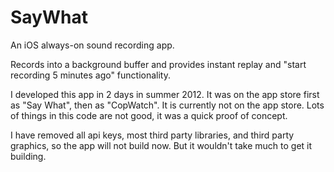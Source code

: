 SayWhat
=======

An iOS always-on sound recording app.

Records into a background buffer and provides instant replay and "start recording 5 minutes ago" functionality.

I developed this app in 2 days in summer 2012. It was on the app store first as "Say What", then as "CopWatch". It
is currently not on the app store. Lots of things in this code are not good, it was a quick proof of concept.

I have removed all api keys, most third party libraries, and third party graphics, so the app will not build now. But it wouldn't take much to get it building.
